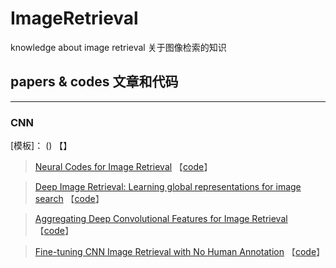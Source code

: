 # ImageRetrieval 
knowledge about image retrieval 关于图像检索的知识

## papers & codes 文章和代码
---
### CNN
[模板]：
  () 【[]()】
>[Neural Codes for Image Retrieval](https://arxiv.org/abs/1404.1777) 【[code](https://github.com/arbabenko/Spoc)】

>[Deep Image Retrieval: Learning global representations for image search]() 【[code](https://github.com/figitaki/deep-retrieval)】

>[Aggregating Deep Convolutional Features for Image Retrieval]() 【[code](https://github.com/arbabenko/Spoc)】

>[Fine-tuning CNN Image Retrieval with No Human Annotation](https://arxiv.org/abs/1711.02512v1) 【[code](http://cmp.felk.cvut.cz/cnnimageretrieval/)】
